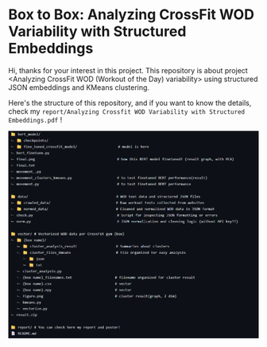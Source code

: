 # Box to Box: Analyzing CrossFit WOD Variability with Structured Embeddings

Hi, thanks for your interest in this project.
This repository is about project <Analyzing CrossFit WOD (Workout of the Day) variability> using structured JSON embeddings and KMeans clustering.

Here's the structure of this repository,
and if you want to know the details, 
check my `report/Analyzing Crossfit WOD Variability with Structured Embeddings.pdf` !


![Project Structure](project_structure.png)
